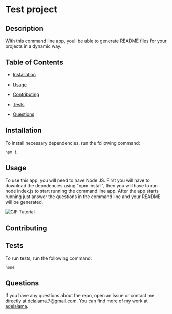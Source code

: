 # Test project

## Description

With this command line app, youll be able to generate README files for your projects in a dynamic way.

## Table of Contents 

* [Installation](#installation)

* [Usage](#usage)

* [Contributing](#contributing)

* [Tests](#tests)

* [Questions](#questions)

## Installation

To install necessary dependencies, run the following command:

```
npm i
```

## Usage

To use this app, you will need to have Node JS. First you will have to download the depndencies using "npm install", then you will have to run node index.js to start running the command line app. After the app starts running just answer the questions in the command line and your README will be generated.

![GIF Tutorial](/assets/tutorial.gif)
  
## Contributing



## Tests

To run tests, run the following command:

```
none
```

## Questions

If you have any questions about the repo, open an issue or contact me directly at delalama.7@gmail.com. You can find more of my work at [adelalama](https://github.com/adelalama/).

